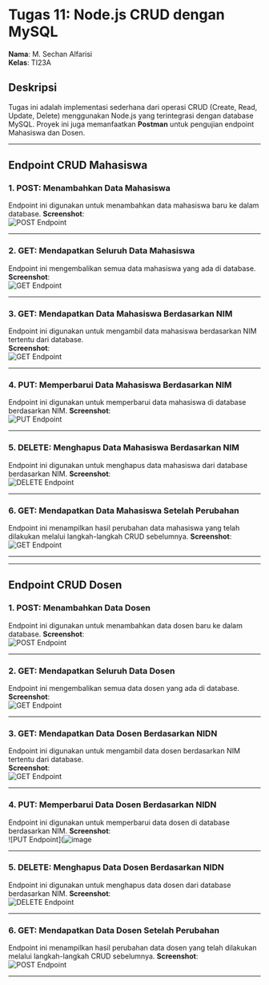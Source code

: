 # Tugas 11: Node.js CRUD dengan MySQL

**Nama**: M. Sechan Alfarisi  
**Kelas**: TI23A  

## Deskripsi
Tugas ini adalah implementasi sederhana dari operasi CRUD (Create, Read, Update, Delete) menggunakan Node.js yang terintegrasi dengan database MySQL. Proyek ini juga memanfaatkan **Postman** untuk pengujian endpoint Mahasiswa dan Dosen.

---

## Endpoint CRUD Mahasiswa

### 1. **POST**: Menambahkan Data Mahasiswa
Endpoint ini digunakan untuk menambahkan data mahasiswa baru ke dalam database. 
**Screenshot**:  
![POST Endpoint](https://github.com/user-attachments/assets/f9327a78-43a5-4f23-9058-9433ef83c91f)

---

### 2. **GET**: Mendapatkan Seluruh Data Mahasiswa
Endpoint ini mengembalikan semua data mahasiswa yang ada di database.  
**Screenshot**:  
![GET Endpoint](https://github.com/user-attachments/assets/2432f0a4-8e20-4962-ac56-77dfec18eb64)

---

### 3. **GET**: Mendapatkan Data Mahasiswa Berdasarkan NIM
Endpoint ini digunakan untuk mengambil data mahasiswa berdasarkan NIM tertentu dari database.  
**Screenshot**:  
![GET Endpoint](https://github.com/user-attachments/assets/ad44e897-50d8-4296-b04f-994b7bd4e3ad)

---

### 4. **PUT**: Memperbarui Data Mahasiswa Berdasarkan NIM
Endpoint ini digunakan untuk memperbarui data mahasiswa di database berdasarkan NIM. 
**Screenshot**:  
![PUT Endpoint](https://github.com/user-attachments/assets/7f0d317f-43e1-43b1-a952-6861ca0643f5)

---

### 5. **DELETE**: Menghapus Data Mahasiswa Berdasarkan NIM
Endpoint ini digunakan untuk menghapus data mahasiswa dari database berdasarkan NIM.
**Screenshot**:  
![DELETE Endpoint](https://github.com/user-attachments/assets/b7ce3bd3-f392-4680-acc5-ec79d1e70ab5)

---

### 6. **GET**: Mendapatkan Data Mahasiswa Setelah Perubahan
Endpoint ini menampilkan hasil perubahan data mahasiswa yang telah dilakukan melalui langkah-langkah CRUD sebelumnya.
**Screenshot**:  
![GET Endpoint](https://github.com/user-attachments/assets/30fbb25a-a9f7-4d83-9a7c-731372bd06d9)

---

---

## Endpoint CRUD Dosen

### 1. **POST**: Menambahkan Data Dosen
Endpoint ini digunakan untuk menambahkan data dosen baru ke dalam database. 
**Screenshot**:  
![POST Endpoint](https://github.com/user-attachments/assets/10534689-cbce-48c6-a169-7150a209632c)

---

### 2. **GET**: Mendapatkan Seluruh Data Dosen
Endpoint ini mengembalikan semua data dosen yang ada di database.  
**Screenshot**:  
![GET Endpoint](https://github.com/user-attachments/assets/671a02b6-df51-4410-a04a-219edfa4291d)

---

### 3. **GET**: Mendapatkan Data Dosen Berdasarkan NIDN
Endpoint ini digunakan untuk mengambil data dosen berdasarkan NIM tertentu dari database.  
**Screenshot**:  
![GET Endpoint](https://github.com/user-attachments/assets/84bd50e7-98de-4db1-90ec-cd0494014c87)

---

### 4. **PUT**: Memperbarui Data Dosen Berdasarkan NIDN
Endpoint ini digunakan untuk memperbarui data dosen di database berdasarkan NIM. 
**Screenshot**:  
![PUT Endpoint](![image](https://github.com/user-attachments/assets/fec884b0-1330-4016-9313-6d1405e42e34)

---

### 5. **DELETE**: Menghapus Data Dosen Berdasarkan NIDN
Endpoint ini digunakan untuk menghapus data dosen dari database berdasarkan NIM.
**Screenshot**:  
![DELETE Endpoint](https://github.com/user-attachments/assets/238dc740-0d91-4d83-a8b0-dc3c4af8563b)

---

### 6. **GET**: Mendapatkan Data Dosen Setelah Perubahan
Endpoint ini menampilkan hasil perubahan data dosen yang telah dilakukan melalui langkah-langkah CRUD sebelumnya.
**Screenshot**:  
![POST Endpoint](https://github.com/user-attachments/assets/1f04e68b-478d-4721-93c8-66a93a89b87d)

---
